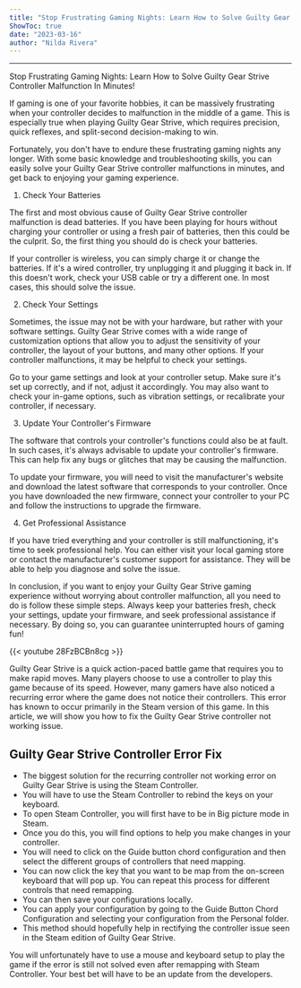 ```yaml
---
title: "Stop Frustrating Gaming Nights: Learn How to Solve Guilty Gear Strive Controller Malfunction In Minutes!"
ShowToc: true 
date: "2023-03-16"
author: "Nilda Rivera"
---
```

*****
Stop Frustrating Gaming Nights: Learn How to Solve Guilty Gear Strive Controller Malfunction In Minutes!

If gaming is one of your favorite hobbies, it can be massively frustrating when your controller decides to malfunction in the middle of a game. This is especially true when playing Guilty Gear Strive, which requires precision, quick reflexes, and split-second decision-making to win.

Fortunately, you don't have to endure these frustrating gaming nights any longer. With some basic knowledge and troubleshooting skills, you can easily solve your Guilty Gear Strive controller malfunctions in minutes, and get back to enjoying your gaming experience.

1. Check Your Batteries

The first and most obvious cause of Guilty Gear Strive controller malfunction is dead batteries. If you have been playing for hours without charging your controller or using a fresh pair of batteries, then this could be the culprit. So, the first thing you should do is check your batteries.

If your controller is wireless, you can simply charge it or change the batteries. If it's a wired controller, try unplugging it and plugging it back in. If this doesn't work, check your USB cable or try a different one. In most cases, this should solve the issue.

2. Check Your Settings

Sometimes, the issue may not be with your hardware, but rather with your software settings. Guilty Gear Strive comes with a wide range of customization options that allow you to adjust the sensitivity of your controller, the layout of your buttons, and many other options. If your controller malfunctions, it may be helpful to check your settings.

Go to your game settings and look at your controller setup. Make sure it's set up correctly, and if not, adjust it accordingly. You may also want to check your in-game options, such as vibration settings, or recalibrate your controller, if necessary.

3. Update Your Controller's Firmware

The software that controls your controller's functions could also be at fault. In such cases, it's always advisable to update your controller's firmware. This can help fix any bugs or glitches that may be causing the malfunction.

To update your firmware, you will need to visit the manufacturer's website and download the latest software that corresponds to your controller. Once you have downloaded the new firmware, connect your controller to your PC and follow the instructions to upgrade the firmware.

4. Get Professional Assistance

If you have tried everything and your controller is still malfunctioning, it's time to seek professional help. You can either visit your local gaming store or contact the manufacturer's customer support for assistance. They will be able to help you diagnose and solve the issue.

In conclusion, if you want to enjoy your Guilty Gear Strive gaming experience without worrying about controller malfunction, all you need to do is follow these simple steps. Always keep your batteries fresh, check your settings, update your firmware, and seek professional assistance if necessary. By doing so, you can guarantee uninterrupted hours of gaming fun!

{{< youtube 28FzBCBn8cg >}} 



Guilty Gear Strive is a quick action-paced battle game that requires you to make rapid moves. Many players choose to use a controller to play this game because of its speed. However, many gamers have also noticed a recurring error where the game does not notice their controllers. This error has known to occur primarily in the Steam version of this game. In this article, we will show you how to fix the Guilty Gear Strive controller not working issue.
 
## Guilty Gear Strive Controller Error Fix
 

 
- The biggest solution for the recurring controller not working error on Guilty Gear Strive is using the Steam Controller.
 - You will have to use the Steam Controller to rebind the keys on your keyboard.
 - To open Steam Controller, you will first have to be in Big picture mode in Steam.
 - Once you do this, you will find options to help you make changes in your controller.
 - You will need to click on the Guide button chord configuration and then select the different groups of controllers that need mapping.
 - You can now click the key that you want to be map from the on-screen keyboard that will pop up. You can repeat this process for different controls that need remapping.
 - You can then save your configurations locally.
 - You can apply your configuration by going to the Guide Button Chord Configuration and selecting your configuration from the Personal folder.
 - This method should hopefully help in rectifying the controller issue seen in the Steam edition of Guilty Gear Strive.

 
You will unfortunately have to use a mouse and keyboard setup to play the game if the error is still not solved even after remapping with Steam Controller. Your best bet will have to be an update from the developers.




